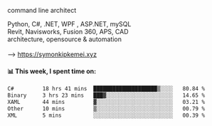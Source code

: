 command line architect

Python, C#, .NET, WPF , ASP.NET, mySQL <br>
Revit, Navisworks, Fusion 360, APS, CAD <br>
architecture, opensource & automation<br>
<br>
--> https://symonkipkemei.xyz

#### 📊 This week, I spent time on:
<!--START_SECTION:waka-->

```txt
C#         18 hrs 41 mins  ████████████████████▒░░░░   80.84 %
Binary     3 hrs 23 mins   ███▓░░░░░░░░░░░░░░░░░░░░░   14.65 %
XAML       44 mins         ▓░░░░░░░░░░░░░░░░░░░░░░░░   03.21 %
Other      10 mins         ▒░░░░░░░░░░░░░░░░░░░░░░░░   00.79 %
XML        5 mins          ░░░░░░░░░░░░░░░░░░░░░░░░░   00.39 %
```

<!--END_SECTION:waka-->

